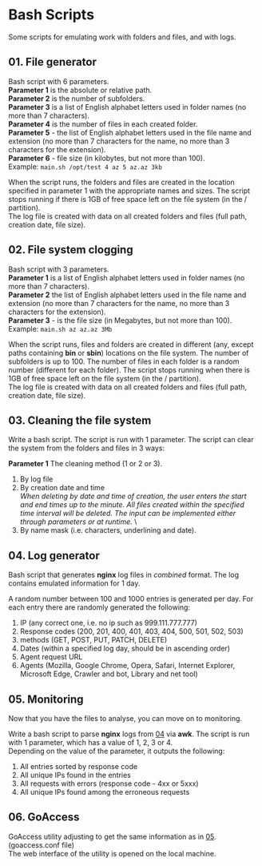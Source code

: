 # Bash Scripts

Some scripts for emulating work with folders and files, and with logs.

## 01. File generator

Bash script with 6 parameters. \
**Parameter 1** is the absolute or relative path. \
**Parameter 2** is the number of subfolders. \
**Parameter 3** is a list of English alphabet letters used in folder names (no more than 7 characters). \
**Parameter 4** is the number of files in each created folder. \
**Parameter 5** - the list of English alphabet letters used in the file name and extension (no more than 7 characters for the name, no more than 3 characters for the extension). \
**Parameter 6** - file size (in kilobytes, but not more than 100). \
Example: `main.sh /opt/test 4 az 5 az.az 3kb`

When the script runs, the folders and files are created in the location specified in parameter 1 with the appropriate names and sizes. The script stops running if there is 1GB of free space left on the file system (in the / partition).\
The log file is created with data on all created folders and files (full path, creation date, file size).

## 02. File system clogging

Bash script with 3 parameters.\
**Parameter 1** is a list of English alphabet letters used in folder names (no more than 7 characters). \
**Parameter 2** the list of English alphabet letters used in the file name and extension (no more than 7 characters for the name, no more than 3 characters for the extension). \
**Parameter 3** - is the file size (in Megabytes, but not more than 100).
Example: `main.sh az az.az 3Mb`

When the script runs, files and folders are created in different (any, except paths containing **bin** or **sbin**) locations on the file system.
The number of subfolders is up to 100. The number of files in each folder is a random number (different for each folder). The script stops running when there is 1GB of free space left on the file system (in the / partition). \
The log file is created with data on all created folders and files (full path, creation date, file size).

## 03. Cleaning the file system

Write a bash script. The script is run with 1 parameter. The script can clear the system from the folders and files in 3 ways:

**Parameter 1** The cleaning method (1 or 2 or 3).
1. By log file
2. By creation date and time \
*When deleting by date and time of creation, the user enters the start and end times up to the minute. All files created within the specified time interval will be deleted. The input can be implemented either through parameters or at runtime.* \
3. By name mask (i.e. characters, underlining and date).

## 04. Log generator

Bash script that generates **nginx** log files in *combined* format. The log contains emulated information for 1 day.

A random number between 100 and 1000 entries is generated per day.
For each entry there are randomly generated the following:

1. IP (any correct one, i.e. no ip such as 999.111.777.777)
2. Response codes (200, 201, 400, 401, 403, 404, 500, 501, 502, 503)
3. methods (GET, POST, PUT, PATCH, DELETE)
4. Dates (within a specified log day, should be in ascending order)
5. Agent request URL
6. Agents (Mozilla, Google Chrome, Opera, Safari, Internet Explorer, Microsoft Edge, Crawler and bot, Library and net tool)

## 05. Monitoring

Now that you have the files to analyse, you can move on to monitoring.


Write a bash script to parse **nginx** logs from [04](#04-log-generator) via **awk**.
The script is run with 1 parameter, which has a value of 1, 2, 3 or 4. \
Depending on the value of the parameter, it outputs the following: 

1. All entries sorted by response code
2. All unique IPs found in the entries
3. All requests with errors (response code - 4xx or 5xxx)
4. All unique IPs found among the erroneous requests


## 06. GoAccess

GoAccess utility adjusting to get the same information as in [05](#05-monitoring). (goaccess.conf file) \
The web interface of the utility is opened on the local machine.
